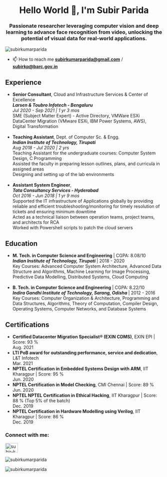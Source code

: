 <h1 align="center">Hello World 👋, I'm Subir Parida</h1>
<h3 align="center"> Passionate researcher leveraging computer vision and deep learning to advance face recognition from video, unlocking the potential of visual data for real-world applications. </h3>
<!-- Placed in between organizations and technology, I am committed and enthusiastic in what I do -->

<p align="left"> <img src="https://komarev.com/ghpvc/?username=subirkumarparida&label=Profile%20views&color=0e75b6&style=flat" alt="subirkumarparida" /> </p>

<!-- - 🔭 I’m currently researching on **Face Recognition from video for Surveillance Scenarios** -->

- 📫 How to reach me **subirkumarparida@gmail.com** / **subirkp@barc.gov.in**

<!-- - 📄 Know about my experiences [Resume](https://drive.google.com/file/d/1U651bxJXqQqfWzLAahUlMIxm1qCke1fJ/view?usp=sharing) -->

<h2 align="left">Experience</h3>
<ul>
  <li><b> Senior Consultant</b>, Cloud and Infrastructure Services & Center of Excellence <br />
  <b><i> Larsen & Toubro Infotech - Bengaluru </i></b> <br /> 
    <i> Jul 2020 - Sep 2021 | 1 yr 3 mos </i> <br />
    SME (Subject Matter Expert) - Active Directory, VMWare ESXi
    DataCenter Migration (VMware ESXi, IBM Power Systems, AWS), <br />
    Digital Transformation </li> <br />
    
  <li><b> Teaching Assistant</b>, Dept. of Computer Sc. & Engg. <br/>
    <b><i> Indian Institute of Technology, Tirupati </i></b> <br /> 
    <i>Aug 2018 - Jul 2020 | 2 yrs </i> <br/> 
    Teaching Assistant for the undergraduate courses: Computer System Design, C Programming <br/>
    Assisted the faculty in preparing lesson outlines, plans, and curricula in assigned areas <br/>
    Designing and setting up of the lab environments</li> <br />
  
  <li><b> Assistant System Engineer</b>, <br/>
    <b><i> Tata Consultancy Services - Hyderabad </i> </b> <br/>
    <i> Oct 2016 - Jun 2018 | 1 yr 9 mos </i> </br>
    Supported the IT infrastructure of Applications globally by providing reliable and efficient troubleshooting/monitoring for timely resolution of tickets and ensuring minimum downtime <br/>
    Acted as a technical liaison between operation teams, project teams, and architects for RCA  <br/>
    Worked with Powershell scripts to patch the cloud servers  <br/> </li>
</ul>

<h2 align="left"> Education </h3>
<ul>
  <li><b> M. Tech. in Computer Science and Engineering </b> | CGPA: 8.08/10 <br/>
    <b><i> Indian Institute of Technology, Tirupati </i></b> | 2018 - 2020 <br />  
    Key Courses: Advanced Computer System Architecture, Advanced Data Structure and Algorithms, 
    Machine Learning for Image Processing, Predictive Data Modelling, Distributed Systems, Cloud Computing </li> <br />
  
  <li><b> B. Tech. in Computer Science and Engineering </b> | CGPA: 8.22/10 <br/>
   <b><i> Indira Gandhi Institute of Technology, Sarang, Odisha </i></b> | 2012 - 2016 <br />  
   Key Courses: Computer Organization & Architecture, Programming and Data Structures, Algorithms, 
    Theory of Computation, Compiler Design, Operating Systems, Computer Networks, and Database Systems </li>

</ul>

<h2 align="left"> Certifications </h3>
<ul>
  <li><b> Certified Datacenter Migration Specialist® (EXIN CDMS)</b>, EXIN EPI  | Score: 93 % <br/>
    Aug. 2021 <br /> </li>
  
  <li><b> LTI PoB award for outstanding performance, service and dedication</b>, L&T Infotech <br/>
    Mar. 2021 <br /> </li>
  
  <li><b> NPTEL Certification in Embedded Systems Design with ARM</b>, IIT Kharagpur | Score: 95 % <br/>
  Jun. 2020 <br /> </li>
  
  <li><b> NPTEL Certification in Model Checking</b>, CMI Chennai | Score: 89 % <br/>
  Jun. 2020 <br /> </li>
  
  <li><b> NPTEL NPTEL Certification in Ethical Hacking</b>, IIT Kharagpur | Score: 88 % (Top 5% of the batch) <br/>
  Dec. 2019 <br /> </li>
  
  <li><b> NPTEL Certification in Hardware Modelling using Verilog</b>, IIT Kharagpur | Score: 86 % <br/>
  Dec. 2019 <br /> </li>
  
 </ul>

<h3 align="left">Connect with me:</h3>
<p align="left">
<a href="https://linkedin.com/in/subir-k" target="blank"><img align="center" src="https://raw.githubusercontent.com/rahuldkjain/github-profile-readme-generator/master/src/images/icons/Social/linked-in-alt.svg" alt="subir-k" height="30" width="40" /></a>
</p> 

<p><img align="center" src="https://github-readme-stats.vercel.app/api/top-langs?username=subirkumarparida&show_icons=true&locale=en&layout=compact" alt="subirkumarparida" /></p>

<p><img align="center" src="https://github-readme-streak-stats.herokuapp.com/?user=subirkumarparida&" alt="subirkumarparida" /></p>
